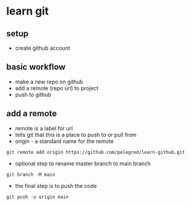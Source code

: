 # learn git

## setup

- create github account

## basic workflow

- make a new repo on github
- add a remote (repo url) to project
- push to github

## add a remote

- remote is a label for url
- tells git that this is a place to push to or pull from
- origin - a standard name for the remote

```
git remote add origin https://github.com/pelegred/learn-github.git
```

- optional step to rename master branch to main branch

```
git branch -M main
```

- the final step is to push the code

```
git push -u origin main
```
